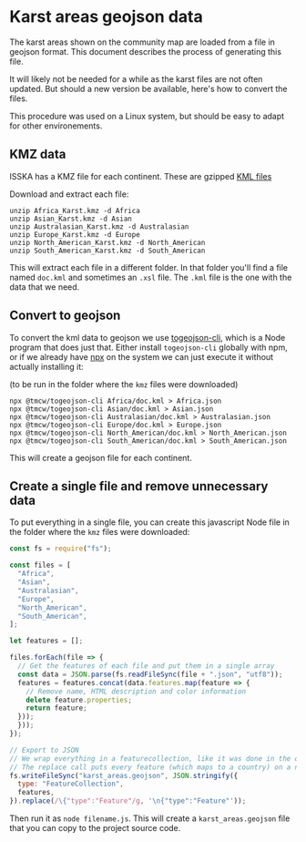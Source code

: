 Karst areas geojson data
========================

The karst areas shown on the community map are loaded from a file in geojson format. This document describes the process of generating this file.

It will likely not be needed for a while as the karst files are not often updated. But should a new version be available, here's how to convert the files.

This procedure was used on a Linux system, but should be easy to adapt for other environements.

## KMZ data

ISSKA has a KMZ file for each continent. These are gzipped [KML files](https://en.wikipedia.org/wiki/Keyhole_Markup_Language)

Download and extract each file:

```
unzip Africa_Karst.kmz -d Africa
unzip Asian_Karst.kmz -d Asian
unzip Australasian_Karst.kmz -d Australasian
unzip Europe_Karst.kmz -d Europe
unzip North_American_Karst.kmz -d North_American
unzip South_American_Karst.kmz -d South_American
```

This will extract each file in a different folder. In that folder you'll find a file named `doc.kml` and sometimes an `.xsl` file. The `.kml` file is the one with the data that we need.

## Convert to geojson

To convert the kml data to geojson we use [togeojson-cli](https://github.com/tmcw/togeojson-cli), which is a Node program that does just that. Either install `togeojson-cli` globally with npm, or if we already have [npx](https://www.npmjs.com/package/npx) on the system we can just execute it without actually installing it:

(to be run in the folder where the `kmz` files were downloaded)

```
npx @tmcw/togeojson-cli Africa/doc.kml > Africa.json
npx @tmcw/togeojson-cli Asian/doc.kml > Asian.json
npx @tmcw/togeojson-cli Australasian/doc.kml > Australasian.json
npx @tmcw/togeojson-cli Europe/doc.kml > Europe.json
npx @tmcw/togeojson-cli North_American/doc.kml > North_American.json
npx @tmcw/togeojson-cli South_American/doc.kml > South_American.json
```

This will create a geojson file for each continent.

## Create a single file and remove unnecessary data

To put everything in a single file, you can create this javascript Node file in the folder where the `kmz` files were downloaded:

```js
const fs = require("fs");

const files = [
  "Africa",
  "Asian",
  "Australasian",
  "Europe",
  "North_American",
  "South_American",
];

let features = [];

files.forEach(file => {
  // Get the features of each file and put them in a single array
  const data = JSON.parse(fs.readFileSync(file + ".json", "utf8"));
  features = features.concat(data.features.map(feature => {
    // Remove name, HTML description and color information
    delete feature.properties;
    return feature;
  }));
  }));
});

// Export to JSON
// We wrap everything in a featurecollection, like it was done in the original files (maybe it's not absolutely needed)
// The replace call puts every feature (which maps to a country) on a new line
fs.writeFileSync("karst_areas.geojson", JSON.stringify({
  type: "FeatureCollection",
  features,
}).replace(/\{"type":"Feature"/g, '\n{"type":"Feature"'));
```

Then run it as `node filename.js`. This will create a `karst_areas.geojson` file that you can copy to the project source code.

